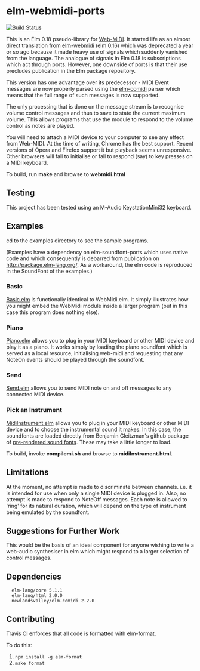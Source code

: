 elm-webmidi-ports
=================
[![Build Status](https://travis-ci.org/newlandsvalley/elm-webmidi-ports.svg?branch=master)](https://travis-ci.org/newlandsvalley/elm-webmidi-ports)

This is an Elm 0.18 pseudo-library for [Web-MIDI](http://www.w3.org/TR/webmidi/).  It started life as an almost direct translation from [elm-webmidi](https://github.com/newlandsvalley/elm-webmidi) (elm 0.16) which was deprecated a year or so ago because it made heavy use of signals which suddenly vanished from the language.  The analogue of signals in Elm 0.18 is subscriptions which act through ports.  However, one downside of ports is that their use precludes publication in the Elm package repository.

This version has one advantage over its predecessor - MIDI Event messages are now properly parsed using the [elm-comidi](https://github.com/newlandsvalley/elm-comidi) parser which means that the full range of such messages is now supported.

The only processing that is done on the message stream is to recognise volume control messages and thus to save to state the current maximum volume.  This allows programs that use the module to respond to the volume control as notes are played.

You will need to attach a MIDI device to your computer to see any effect from Web-MIDI. At the time of writing, Chrome has the best support. Recent versions of Opera and Firefox support it but playback seems unresponsive. Other browsers will fail to initialise or fail to respond (say) to key presses on a MIDI keyboard.

To build, run __make__ and browse to __webmidi.html__

Testing
-------

This project has been tested using an M-Audio KeystationMini32 keyboard.

Examples
--------

cd to the examples directory to see the sample programs.  

(Examples have a dependency on elm-soundfont-ports which uses native code and which consequently is debarred from publication on http://package.elm-lang.org/. As a workaround, the elm code is reproduced in the SoundFont of the examples.)

### Basic

[Basic.elm](https://github.com/newlandsvalley/elm-webmidi-ports/blob/master/examples/src/basic/Basic.elm) is functionally identical to WebMidi.elm.  It simply illustrates how you might embed the WebMidi module inside a larger program (but in this case this program does nothing else).

### Piano

[Piano.elm](https://github.com/newlandsvalley/elm-webmidi-ports/blob/master/examples/src/piano/Piano.elm) allows you to plug in your MIDI keyboard or other MIDI device and play it as a piano. It works simply by loading the piano soundfont which is served as a local resource, initialising web-midi and requesting that any NoteOn events should be played through the soundfont.

### Send

[Send.elm](https://github.com/newlandsvalley/elm-webmidi-ports/blob/master/examples/src/send/Send.elm) allows you to send MIDI note on and off messages to any connected MIDI device.

### Pick an Instrument

[MidiInstrument.elm](https://github.com/newlandsvalley/elm-webmidi-ports/tree/master/examples/src/midiInstrument/MidiInstrument.elm) allows you to plug in your MIDI keyboard or other MIDI device and to choose the instrumental sound it makes. In this case, the soundfonts are loaded directly from Benjamin Gleitzman's github package of [pre-rendered sound fonts](https://github.com/gleitz/midi-js-soundfonts). These may take a little longer to load.

To build, invoke __compilemi.sh__ and browse to __midiInstrument.html__.

Limitations
-----------

At the moment, no attempt is made to discriminate between channels.  i.e. it is intended for use when only a single MIDI device is plugged in.  Also, no attempt is made to respond to NoteOff messages.  Each note is allowed to 'ring' for its natural duration, which will depend on the type of instrument being emulated by the soundfont.

Suggestions for Further Work
----------------------------

This would be the basis of an ideal component for anyone wishing to write a web-audio synthesiser in elm which might respond to a larger selection of control messages.

Dependencies
------------

      elm-lang/core 5.1.1
      elm-lang/html 2.0.0
      newlandsvalley/elm-comidi 2.2.0

Contributing
------------
Travis CI enforces that all code is formatted with elm-format.

To do this:
1. `npm install -g elm-format`
2. `make format`
